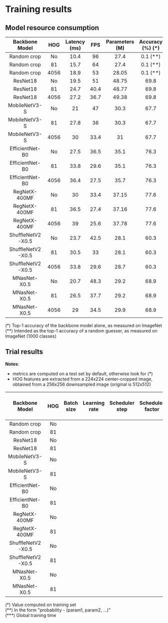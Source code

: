 # Training results

## Model resource consumption

| Backbone Model | HOG | Latency (ms) | FPS | Parameters (M) | Accuracy (%) (*) |
|:-------:|:---------:|:---:|:-----:|:------------:|:---:|
| Random crop | No | 10.4 | 96 | 27.4 | 0.1 (**)  |
| Random crop | 81 | 15.7 | 64 | 27.4 | 0.1 (**) |
| Random crop | 4056 | 18.9 | 53 | 28.05 | 0.1 (**) |
| ResNet18 | No | 19.5 | 51 | 48.75 |69.8 |
| ResNet18 | 81 | 24.7 | 40.4 | 48.77 |69.8 |
| ResNet18 | 4056 | 27.2 | 36.7 | 49.38 |69.8 |
| MobileNetV3-S | No | 21 | 47 | 30.3 |67.7 |
| MobileNetV3-S | 81 | 27.8 | 36 | 30.3 |67.7 |
| MobileNetV3-S | 4056 | 30 | 33.4 | 31 |67.7 |
| EfficientNet-B0 | No | 27.5 | 36.5 | 35.1 |76.3 |
| EfficientNet-B0 | 81 | 33.8 | 29.6 | 35.1 |76.3 |
| EfficientNet-B0 | 4056 | 36.4 | 27.5 |35.7 |76.3 |
| RegNetX-400MF | No | 30 | 33.4 | 37.15 |77.6 |
| RegNetX-400MF | 81 | 36.5 | 27.4 | 37.16 |77.6 |
| RegNetX-400MF | 4056 | 39 | 25.6 | 37.78 |77.6 |
| ShuffleNetV2-X0.5 | No | 23.7 | 42.5 | 28.1 |60.3 |
| ShuffleNetV2-X0.5 | 81 | 30.5 | 33 | 28.1 |60.3 |
| ShuffleNetV2-X0.5 | 4056 | 33.8 | 29.6 | 28.7 |60.3 |
| MNasNet-X0.5 | No | 20.7 | 48.3 | 29.2 |68.9 |
| MNasNet-X0.5 | 81 | 26.5 | 37.7 | 29.2 |68.9 |
| MNasNet-X0.5 | 4056 | 29 | 34.5 | 29.9 |68.9 |


(*) Top-1 accuracy of the backbone model alone, as measured on ImageNet  
(**) Intended as the top-1 accuracy of a random guesser, as measured on ImageNet (1000 classes)

## Trial results

**Notes**:
- metrics are computed on a test set by default, otherwise look for (*)
- HOG features are extracted from a 224x224 center-cropped image, obtained from a 256x256 downsampled image (original is 512x512)

| Backbone Model | HOG | Batch size | Learning rate | Scheduler step | Scheduler factor | Weight decay | Color jitter (**) | Lighting noise (**) | Gaussian blur (**) | Geometric transform (**) | Epochs | Reduction factor | Test loss | Test epochs | Top-1 accuracy (%) | Top-5 accuracy (%) | MCA (%) | Training time (mins) (***) | Output folder |
|:--------------:|:---:|:----------:|:-------------:|:------------:|:------------:|:------:|:----------------:|:--------------:|:--------------:|:---:|:-------------:|:--:|:--:|:--:|:--:|:--:|:--:|:--:|:--:|
| Random crop | No | | | | | | | | | | | | | | | | | |[link]() |
| Random crop | 81 | | | | | | | | | | | | | | | | | |[link]() |
| ResNet18 | No | | | | | | | | | | | | | | | | | |[link]() |
| ResNet18 | 81 | | | | | | | | | | | | | | | | | |[link]() |
| MobileNetV3-S | No | | | | | | | | | | | | | | | | | |[link]() |
| MobileNetV3-S | 81 | | | | | | | | | | | | | | | | | |[link]() |
| EfficientNet-B0 | No | | | | | | | | | | | | | | | | | |[link]() |
| EfficientNet-B0 | 81 | | | | | | | | | | | | | | | | | | [link]() |
| RegNetX-400MF | No | | | | | | | | | | | | | | | | | | [link]() |
| RegNetX-400MF | 81 | | | | | | | | | | | | | | | | | |[link]() |
| ShuffleNetV2-X0.5 | No | | | | | | | | | | | | | | | | | |[link]() |
| ShuffleNetV2-X0.5 | 81 | | | | | | | | | | | | | | | | | |[link]() |
| MNasNet-X0.5 | No | | | | | | | | | | | | | | | | | |[link]() |
| MNasNet-X0.5 | 81 | | | | | | | | | | | | | | | | | |[link]() |

(\*) Value computed on training set  
(*\*) In the form "probability - (param1, param2, ...)"  
(\***) Global training time